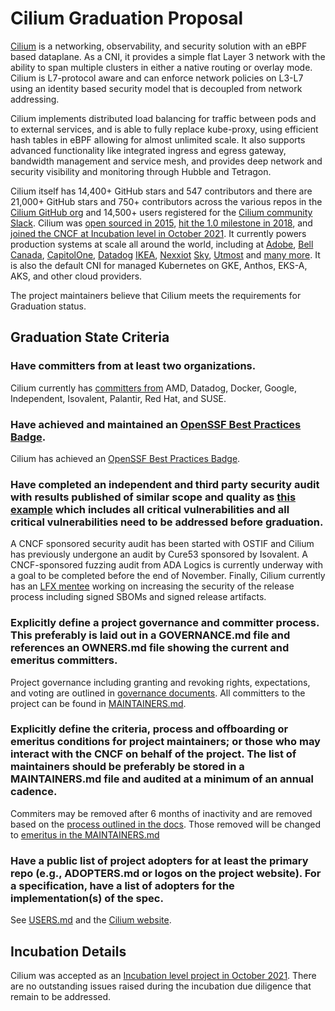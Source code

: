 # Cilium Graduation Proposal

[Cilium](https://cilium.io)  is a networking, observability, and security solution with an eBPF based dataplane. As a CNI, it provides a simple flat Layer 3 network with the ability to span multiple clusters in either a native routing or overlay mode. Cilium is L7-protocol aware and can enforce network policies on L3-L7 using an identity based security model that is decoupled from network addressing.

Cilium implements distributed load balancing for traffic between pods and to external services, and is able to fully replace kube-proxy, using efficient hash tables in eBPF allowing for almost unlimited scale. It also supports advanced functionality like integrated ingress and egress gateway, bandwidth management and service mesh, and provides deep network and security visibility and monitoring through Hubble and Tetragon.


Cilium itself has 14,400+ GitHub stars and 547 contributors and there are 21,000+ GitHub stars and 750+ contributors across the various repos in the [Cilium GitHub org](https://github.com/cilium) and 14,500+ users registered for the [Cilium community Slack](https://cilium.herokuapp.com/). Cilium was [open sourced in 2015](https://github.com/cilium/cilium/commit/7fa3c60eb7dbe7a5a4caea3aab0396f75a8b10c7), [hit the 1.0 milestone in 2018](https://cilium.io/blog/2018/04/24/cilium-10/), and [joined the CNCF at Incubation level in October 2021](https://www.cncf.io/blog/2021/10/13/cilium-joins-cncf-as-an-incubating-project/). It currently powers production systems at scale all around the world, including at
[Adobe](https://www.youtube.com/watch?v=7UQ2CU6UEGY), [Bell Canada](https://www.youtube.com/watch?v=vJaOKGWiyvU), [CapitolOne](https://www.youtube.com/watch?v=hwOpCKBaJ-w&ab_channel=eBPFSummit), 
[Datadog](https://www.cncf.io/case-studies/datadog/)
[IKEA](https://www.youtube.com/watch?v=sg-F_R-ZVNc), [Nexxiot](https://www.cncf.io/case-studies/nexxiot/) [Sky](https://www.youtube.com/watch?v=u-4naOMfs_w), [Utmost](https://www.cncf.io/case-studies/utmost/) 
and [many more](https://github.com/cilium/cilium/blob/master/USERS.md). It is also the default CNI for managed Kubernetes on GKE, Anthos, EKS-A, AKS, and other cloud providers.

The project maintainers believe that Cilium meets the requirements for Graduation status. 

## Graduation State Criteria

### Have committers from at least two organizations.

Cilium currently has [committers from](https://github.com/cilium/cilium/blob/master/MAINTAINERS.md) AMD, Datadog, Docker, Google, Independent, Isovalent, Palantir, Red Hat, and SUSE.

### Have achieved and maintained an [OpenSSF Best Practices Badge](https://bestpractices.coreinfrastructure.org/).

Cilium has achieved an [OpenSSF Best Practices Badge](https://bestpractices.coreinfrastructure.org/de/projects/1269).

### Have completed an independent and third party security audit with results published of similar scope and quality as [this example](https://github.com/envoyproxy/envoy#security-audit) which includes all critical vulnerabilities and all critical vulnerabilities need to be addressed before graduation.

A CNCF sponsored security audit has been started with OSTIF and Cilium has previously undergone an audit by Cure53 sponsored by Isovalent. A CNCF-sponsored fuzzing audit from ADA Logics is currently underway with a goal to be completed before the end of November. Finally, Cilium currently has an [LFX mentee](https://github.com/cncf/mentoring/tree/main/lfx-mentorship/2022/03-Sept-Nov#cilium) working on increasing the security of the release process including signed SBOMs and signed release artifacts.

### Explicitly define a project governance and committer process. This preferably is laid out in a GOVERNANCE.md file and references an OWNERS.md file showing the current and emeritus committers.

Project governance including granting and revoking rights, expectations, and voting are outlined in [governance documents](https://docs.cilium.io/en/latest/community/governance/). All committers to the project can be found in [MAINTAINERS.md](https://github.com/cilium/cilium/blob/master/MAINTAINERS.md).

### Explicitly define the criteria, process and offboarding or emeritus conditions for project maintainers; or those who may interact with the CNCF on behalf of the project. The list of maintainers should be preferably be stored in a MAINTAINERS.md file and audited at a minimum of an annual cadence.

Commiters may be removed after 6 months of inactivity and are removed based on the [process outlined in the docs](https://docs.cilium.io/en/v1.12/community/governance/commit_access/#revoking-commit-access). Those removed will be changed to [emeritus in the MAINTAINERS.md](https://github.com/cilium/cilium/blob/master/MAINTAINERS.md#cilium--hubble-emeritus-committers)

### Have a public list of project adopters for at least the primary repo (e.g., ADOPTERS.md or logos on the project website). For a specification, have a list of adopters for the implementation(s) of the spec.

See [USERS.md](https://github.com/cilium/cilium/blob/master/USERS.md) and the [Cilium website](https://cilium.io/adopters/).

## Incubation Details

Cilium was accepted as an [Incubation level project in October 2021](https://github.com/cncf/toc/pull/637). There are no outstanding issues raised during the incubation due diligence that remain to be addressed.
